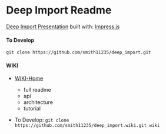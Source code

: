Deep Import Readme
==================

[Deep Import Presentation](http://twostepsleftofnormal.com:31234) built with: [Impress.js](https://github.com/bartaz/impress.js)

#### To Develop

```git clone https://github.com/smith11235/deep_import.git```

#### WIKI
* [WIKI-Home](http://www.github.com/smith11235/deep_import/wiki/Home)
	* full readme
	* api
	* architecture
	* tutorial

* To Develop: ```git clone https://github.com/smith11235/deep_import.wiki.git wiki```



